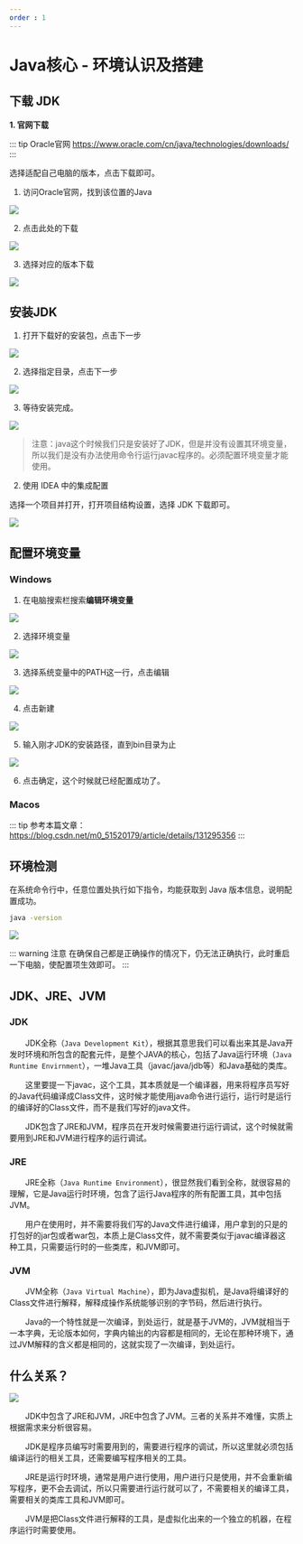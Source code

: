 ```yaml
---
order : 1
---
```

# Java核心 - 环境认识及搭建

## 下载 JDK

**1. 官网下载**

::: tip Oracle官网
https://www.oracle.com/cn/java/technologies/downloads/
:::

选择适配自己电脑的版本，点击下载即可。

1. 访问Oracle官网，找到该位置的Java

![](../../../assets/jdk-env-path/2024-03-15-16-12-49.png)

2. 点击此处的下载

![](../../../assets/jdk-env-path/2024-03-15-16-12-59.png)

3. 选择对应的版本下载

![](../../../assets/jdk-env-path/2024-03-15-16-13-07.png)

## 安装JDK

1. 打开下载好的安装包，点击下一步

![](../../../assets/jdk-env-path/2024-03-15-16-13-15.png)

2. 选择指定目录，点击下一步

![](../../../assets/jdk-env-path/2024-03-15-16-13-23.png)

3. 等待安装完成。

![](../../../assets/jdk-env-path/2024-03-15-16-13-29.png)


> 注意：java这个时候我们只是安装好了JDK，但是并没有设置其环境变量，所以我们是没有办法使用命令行运行javac程序的。必须配置环境变量才能使用。

2. 使用 IDEA 中的集成配置

选择一个项目并打开，打开项目结构设置，选择 JDK 下载即可。

![](../../../assets/JDK/2024-03-15-15-35-46.png)

## 配置环境变量

### Windows

1. 在电脑搜索栏搜索**编辑环境变量**

![](../../../assets/jdk-env-path/2024-03-15-16-13-39.png)

2. 选择环境变量

![](../../../assets/jdk-env-path/2024-03-15-16-13-44.png)

3. 选择系统变量中的PATH这一行，点击编辑

![](../../../assets/jdk-env-path/2024-03-15-16-13-50.png)

4. 点击新建

![](../../../assets/jdk-env-path/2024-03-15-16-13-55.png)

5. 输入刚才JDK的安装路径，直到bin目录为止

![](../../../assets/jdk-env-path/2024-03-15-16-14-01.png)

6. 点击确定，这个时候就已经配置成功了。


### Macos

::: tip
参考本篇文章：https://blog.csdn.net/m0_51520179/article/details/131295356
:::


## 环境检测

在系统命令行中，任意位置处执行如下指令，均能获取到 Java 版本信息，说明配置成功。
```sh
java -version
```

![](../../../assets/JDK/2024-03-15-15-43-26.png)

::: warning 注意
在确保自己都是正确操作的情况下，仍无法正确执行，此时重启一下电脑，使配置项生效即可。
:::

## JDK、JRE、JVM

### JDK

&emsp;&emsp;JDK全称（`Java Development Kit`），根据其意思我们可以看出来其是Java开发时环境和所包含的配套元件，是整个JAVA的核心，包括了Java运行环境（`Java Runtime Envirnment`），一堆Java工具（javac/java/jdb等）和Java基础的类库。

&emsp;&emsp;这里要提一下javac，这个工具，其本质就是一个编译器，用来将程序员写好的Java代码编译成Class文件，这时候才能使用java命令进行运行，运行时是运行的编译好的Class文件，而不是我们写好的java文件。

&emsp;&emsp;JDK包含了JRE和JVM，程序员在开发时候需要进行运行调试，这个时候就需要用到JRE和JVM进行程序的运行调试。

### JRE

&emsp;&emsp;JRE全称（`Java Runtime Environment`），很显然我们看到全称，就很容易的理解，它是Java运行时环境，包含了运行Java程序的所有配置工具，其中包括JVM。

&emsp;&emsp;用户在使用时，并不需要将我们写的Java文件进行编译，用户拿到的只是的打包好的jar包或者war包，本质上是Class文件，就不需要类似于javac编译器这种工具，只需要运行时的一些类库，和JVM即可。

### JVM

&emsp;&emsp;JVM全称（`Java Virtual Machine`），即为Java虚拟机，是Java将编译好的Class文件进行解释，解释成操作系统能够识别的字节码，然后进行执行。

&emsp;&emsp;Java的一个特性就是一次编译，到处运行，就是基于JVM的，JVM就相当于一本字典，无论版本如何，字典内输出的内容都是相同的，无论在那种环境下，通过JVM解释的含义都是相同的，这就实现了一次编译，到处运行。

## 什么关系？


![](../../../assets/jdk-jre-jvm/2024-03-15-16-15-32.png)

&emsp;&emsp;JDK中包含了JRE和JVM，JRE中包含了JVM。三者的关系并不难懂，实质上根据需求来分析很容易。

&emsp;&emsp;JDK是程序员编写时需要用到的，需要进行程序的调试，所以这里就必须包括编译运行的相关工具，还需要编写程序相关的工具。

&emsp;&emsp;JRE是运行时环境，通常是用户进行使用，用户进行只是使用，并不会重新编写程序，更不会去调试，所以只需要进行运行就可以了，不需要相关的编译工具，需要相关的类库工具和JVM即可。

&emsp;&emsp;JVM是把Class文件进行解释的工具，是虚拟化出来的一个独立的机器，在程序运行时需要使用。